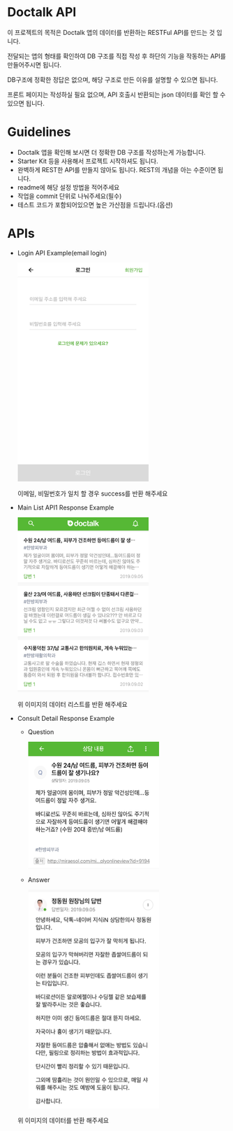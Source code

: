 # Doctalk API
이 프로젝트의 목적은 Doctalk 앱의 데이터를 반환하는 RESTFul API를 만드는 것 입니다.

전달되는 앱의 형태를 확인하여 DB 구조를 직접 작성 후 하단의 기능을 작동하는 API를 만들어주시면 됩니다.

DB구조에 정확한 정답은 없으며, 해당 구조로 만든 이유를 설명할 수 있으면 됩니다.

프론트 페이지는 작성하실 필요 없으며, API 호출시 반환되는 json 데이터를 확인 할 수 있으면 됩니다.

# Guidelines
- Doctalk 앱을 확인해 보시면 더 정확한 DB 구조를 작성하는게 가능합니다.
- Starter Kit 등을 사용해서 프로젝트 시작하셔도 됩니다.
- 완벽하게 REST한 API를 만들지 않아도 됩니다. REST의 개념을 아는 수준이면 됩니다.
- readme에 해당 설정 방법을 적어주세요
- 작업을 commit 단위로 나눠주세요(필수)
- 테스트 코드가 포함되어있으면 높은 가산점을 드립니다.(옵션)

# APIs

- Login API Example(email login)

    <img src="doctalk_login.PNG" width="300" height="500">

    이메일, 비밀번호가 일치 할 경우 success를 반환 해주세요

- Main List API1 Response Example

    <img src="doctalk_main_list.PNG" width="300" height="400">

    위 이미지의 데이터 리스트를 반환 해주세요

- Consult Detail Response Example
    - Question

        <img src="doctalk_question.PNG" width="300" height="290">

    - Answer

        <img src="doctalk_answer.PNG" width="300" height="500">

    위 이미지의 데이터를 반환 해주세요